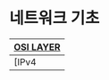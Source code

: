 # 네트워크 기초
| [OSI LAYER](https://github.com/JiwebD/INFOMATION_LECTURE/tree/06eeb5237f9aacefe1b73e7d299e816e0c78209d/%EB%84%A4%ED%8A%B8%EC%9B%8C%ED%81%AC%20%EA%B8%B0%EC%B4%88/OSI%20LAYER) |
|---|
| [IPv4 |
